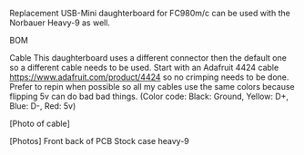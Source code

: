 Replacement USB-Mini daughterboard for FC980m/c can be used with the Norbauer Heavy-9 as well.

BOM

Cable
This daughterboard uses a different connector then the default one so a different cable needs to be used. Start with an Adafruit 4424 cable https://www.adafruit.com/product/4424 so no crimping needs to be done. Prefer to repin when possible so all my cables use the same colors because flipping 5v can do bad bad things. (Color code: Black: Ground, Yellow: D+, Blue: D-, Red: 5v)

[Photo of cable]


[Photos]
	Front back of PCB
	Stock case 
	heavy-9

